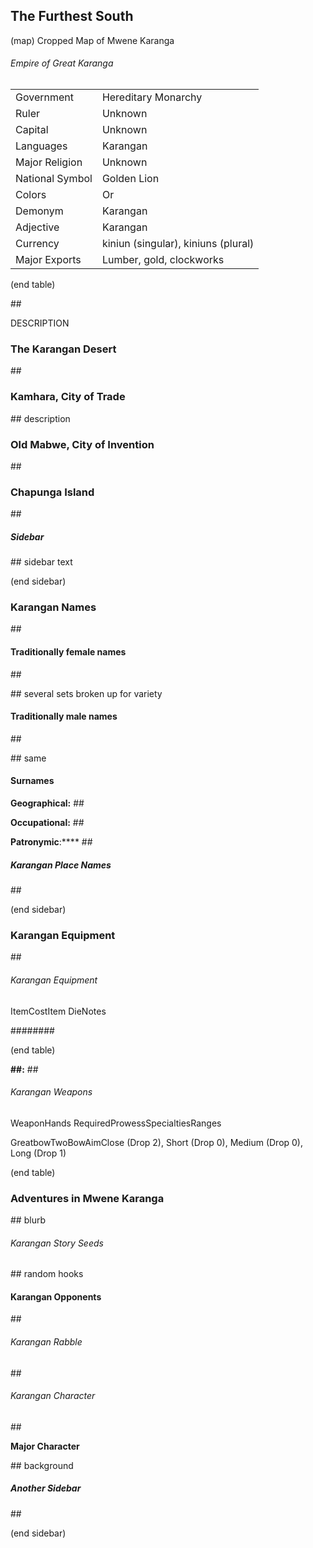 ## The Furthest South

(map) Cropped Map of Mwene Karanga

###### Empire of Great Karanga

|                 |                                     |
| --------------- | ----------------------------------- |
| Government      | Hereditary Monarchy                 |
| Ruler           | Unknown                             |
| Capital         | Unknown                             |
| Languages       | Karangan                            |
| Major Religion  | Unknown                             |
| National Symbol | Golden Lion                         |
| Colors          | Or                                  |
| Demonym         | Karangan                            |
| Adjective       | Karangan                            |
| Currency        | kiniun (singular), kiniuns (plural) |
| Major Exports   | Lumber, gold, clockworks            |

(end table)

\#\#

DESCRIPTION

### The Karangan Desert

\#\#

### Kamhara, City of Trade

\#\# description

### Old Mabwe, City of Invention

\#\#

### Chapunga Island

\#\#

##### Sidebar

\#\# sidebar text

(end sidebar)

### Karangan Names

\#\#

#### Traditionally female names

\#\#

\#\# several sets broken up for variety

#### Traditionally male names

\#\#

\#\# same

#### Surnames

****Geographical:**** \#\#

****Occupational:**** \#\#

**Patronymic**:**** \#\#

##### Karangan Place Names

\#\#

(end sidebar)

### Karangan Equipment

\#\#

###### Karangan Equipment

ItemCostItem DieNotes

\#\#\#\#\#\#\#\#

(end table)

****\#\#:**** \#\#

###### Karangan Weapons

WeaponHands RequiredProwessSpecialtiesRanges

GreatbowTwoBowAimClose (Drop 2), Short (Drop 0), Medium (Drop 0), Long
(Drop 1)

(end table)

### Adventures in Mwene Karanga

\#\# blurb

###### Karangan Story Seeds

\#\# random hooks

#### Karangan Opponents

\#\#

###### Karangan Rabble

\#\#

###### Karangan Character

\#\#

**Major Character**

\#\# background 

##### Another Sidebar

\#\#

(end sidebar)
